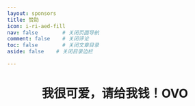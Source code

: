 ```yaml
---
layout: sponsors
title: 赞助
icon: i-ri-aed-fill
nav: false        # 关闭页面导航
comment: false    # 关闭评论
toc: false        # 关闭文章目录
aside: false    # 关闭目录边栏

---
```


# <center>我很可爱，请给我钱！OVO</center>

<SponsorRecommend />
<SponsorsDisplay />
